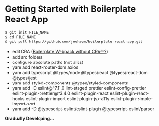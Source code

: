 # Getting Started with Boilerplate React App

```bash
$ git init FILE_NAME
$ cd FILE_NAME
$ git pull https://github.com/joohaem/boilerplate-react-app.git
```

- edit CRA ([Boilerplate Webpack without CRA는?](https://snupi.tistory.com/197))
- add src folders
- configure absolute paths (not alias)
- yarn add react-router-dom axios
- yarn add typescript @types/node @types/react @types/react-dom @types/jest
- yarn add styled-components @types/styled-components
- yarn add -D eslint@^7.11.0 lint-staged prettier eslint-config-prettier eslint-plugin-prettier@^3.4.0 eslint-plugin-react eslint-plugin-react-hooks eslint-plugin-import eslint-plugin-jsx-a11y eslint-plugin-simple-import-sort
- yarn add -D @typescript-eslint/eslint-plugin @typescript-eslint/parser

**Gradually Developing...**
